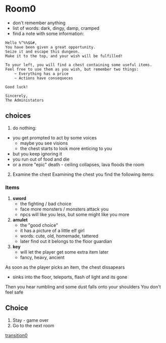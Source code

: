 # Room0
- don't remember anything
- list of words: dark, dingy, damp, cramped
- find a note with some information:

```
Hello %^%%$&#,
You have been given a great opportunity.
Seize it and escape this dungeon.
Make it to the top, and your wish will be fulfilled!

To your left, you will find a chest containing some useful items.
Feel free to use them as you wish, but remember two things:
    ~ Everything has a price
    ~ Actions have consequeces

Good luck!

Sincerely,
The Administators
```

## choices
1. do nothing:
- you get prompted to act by some voices
    - maybe you see visions
    - the chest starts to look more enticing to you
- but you keep ignoring it
- you run out of food and die
- or a more "epic" death - ceiling collapses, lava floods the room

2. Examine the chest
Examining the chest you find the following items:

### Items
1. **sword**
    - the fighting / bad choice
    - face more monsters / monsters attack you
    - npcs will like you less, but some might like you more
2. **amulet**
    - the "good choice"
    - it has a picture of a little elf girl
    - words: cute, old, homemade, tattered
    - later find out it belongs to the floor guardian
3. **key**
    - will let the player get some extra item later
    - fancy, heavy, ancient

As soon as the player picks an item, the chest dissapears
- sinks into the floor, teleports, flash of light and its gone

Then you hear rumbling and some dust falls onto your shoulders
You don't feel safe

## Choice

1. Stay - game over
2. Go to the next room


[transition0](transition0.md)
